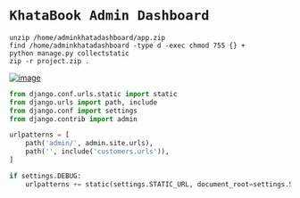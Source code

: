 # `KhataBook Admin Dashboard`

    unzip /home/adminkhatadashboard/app.zip
    find /home/adminkhatadashboard -type d -exec chmod 755 {} +
    python manage.py collectstatic
    zip -r project.zip .

[![image](https://github.com/user-attachments/assets/d71d74aa-e305-4876-a116-b4cf3d1a3fbf)](https://adminkhatadashboard.pythonanywhere.com)

```py
from django.conf.urls.static import static
from django.urls import path, include
from django.conf import settings
from django.contrib import admin

urlpatterns = [
    path('admin/', admin.site.urls),
    path('', include('customers.urls')),
]

if settings.DEBUG:
    urlpatterns += static(settings.STATIC_URL, document_root=settings.STATIC_ROOT)
```

